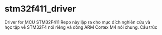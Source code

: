 # stm32f411_driver
Driver for MCU STM32F411
Repo này lập ra cho mục đích nghiên cứu và học tập về STM32F4 nói riêng và dòng ARM Cortex M4 nói chung.
Cấu trúc
